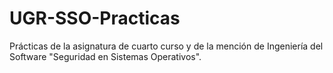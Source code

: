 # UGR-SSO-Practicas

Prácticas de la asignatura de cuarto curso y de la mención de Ingeniería del Software "Seguridad en Sistemas Operativos".
